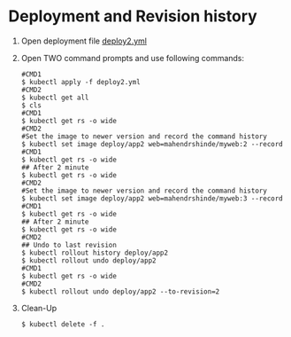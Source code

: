 # Deployment and Revision history

1. Open deployment file [deploy2.yml](./deploy2.yml)

2. Open TWO command prompts and use following commands:

    ```
    #CMD1
    $ kubectl apply -f deploy2.yml
    #CMD2
    $ kubectl get all
    $ cls
    #CMD1
    $ kubectl get rs -o wide
    #CMD2
    #Set the image to newer version and record the command history
    $ kubectl set image deploy/app2 web=mahendrshinde/myweb:2 --record
    #CMD1
    $ kubectl get rs -o wide
    ## After 2 minute
    $ kubectl get rs -o wide
    #CMD2
    #Set the image to newer version and record the command history
    $ kubectl set image deploy/app2 web=mahendrshinde/myweb:3 --record
    #CMD1
    $ kubectl get rs -o wide
    ## After 2 minute
    $ kubectl get rs -o wide
    #CMD2
    ## Undo to last revision
    $ kubectl rollout history deploy/app2
    $ kubectl rollout undo deploy/app2
    #CMD1
    $ kubectl get rs -o wide
    #CMD2
    $ kubectl rollout undo deploy/app2 --to-revision=2
    ```

3.  Clean-Up

    ```
    $ kubectl delete -f .
    ```